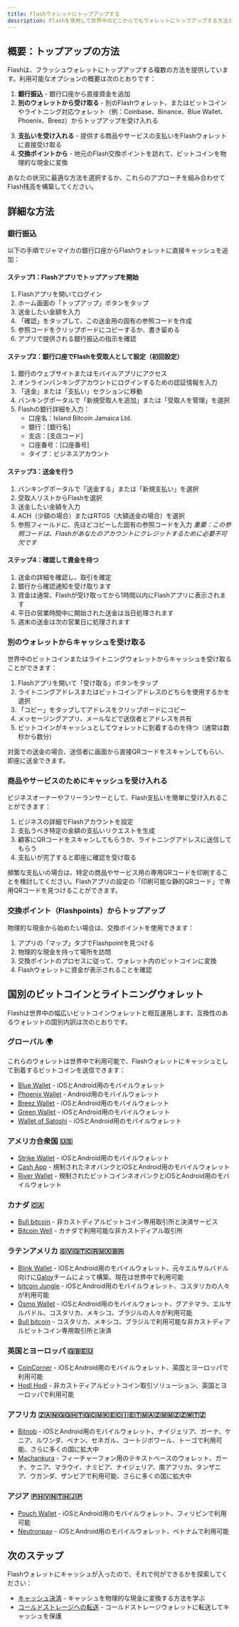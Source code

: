 ```yaml
---
title: Flashウォレットにトップアップする
description: Flashを使用して世界中のどこからでもウォレットにトップアップする方法と、ビットコインについて学んで稼ぐ方法。
---
```


## 概要：トップアップの方法

Flashは、フラッシュウォレットにトップアップする複数の方法を提供しています。利用可能なオプションの概要は次のとおりです：

1. **銀行振込** - 銀行口座から直接資金を追加
2. **別のウォレットから受け取る** - 別のFlashウォレット、またはビットコインやライトニング対応ウォレット（例：Coinbase、Binance、Blue Wallet、Phoenix、Breez）からトップアップを受け入れる
 <!-- 3. **学んで稼ぐ** - Flashアプリでクイズを完了してキャッシュ報酬を獲得 <img src="https://png.pngtree.com/png-clipart/20221211/ourmid/pngtree-coming-soon-banner-png-image_6519489.png" alt="Coming Soon" style="height: 60px; display: inline-block; vertical-align: middle; margin-left: 8px;"> -->
3. **支払いを受け入れる** - 提供する商品やサービスの支払いをFlashウォレットに直接受け取る
4. **交換ポイントから** - 地元のFlash交換ポイントを訪れて、ビットコインを物理的な現金に変換

あなたの状況に最適な方法を選択するか、これらのアプローチを組み合わせてFlash残高を構築してください。

## 詳細な方法

### 銀行振込

以下の手順でジャマイカの銀行口座からFlashウォレットに直接キャッシュを追加：

#### ステップ1：Flashアプリでトップアップを開始

1. Flashアプリを開いてログイン
2. ホーム画面の「トップアップ」ボタンをタップ
3. 送金したい金額を入力
4. 「確認」をタップして、この送金用の固有の参照コードを作成
5. 参照コードをクリップボードにコピーするか、書き留める
6. アプリで提供される銀行振込の指示を確認

#### ステップ2：銀行口座でFlashを受取人として設定（初回設定）

1. 銀行のウェブサイトまたはモバイルアプリにアクセス
2. オンラインバンキングアカウントにログインするための認証情報を入力
3. 「送金」または「支払い」セクションに移動
4. バンキングポータルで「新規受取人を追加」または「受取人を管理」を選択
5. Flashの銀行詳細を入力：
    - 口座名：Island Bitcoin Jamaica Ltd.
    - 銀行：[銀行名]
    - 支店：[支店コード]
    - 口座番号：[口座番号]
    - タイプ：ビジネスアカウント

#### ステップ3：送金を行う

1. バンキングポータルで「送金する」または「新規支払い」を選択
2. 受取人リストからFlashを選択
3. 送金したい金額を入力
4. ACH（少額の場合）またはRTGS（大額送金の場合）を選択
5. 参照フィールドに、先ほどコピーした固有の参照コードを入力
   _重要：この参照コードは、Flashがあなたのアカウントにクレジットするために必要不可欠です_

#### ステップ4：確認して資金を待つ

1. 送金の詳細を確認し、取引を確定
2. 銀行から確認通知を受け取ります
3. 資金は通常、Flashが受け取ってから1時間以内にFlashアプリに表示されます
4. 平日の営業時間中に開始された送金は当日処理されます
5. 週末の送金は次の営業日に処理されます

### 別のウォレットからキャッシュを受け取る

世界中のビットコインまたはライトニングウォレットからキャッシュを受け取ることができます：

1. Flashアプリを開いて「受け取る」ボタンをタップ
2. ライトニングアドレスまたはビットコインアドレスのどちらを使用するかを選択
3. 「コピー」をタップしてアドレスをクリップボードにコピー
4. メッセージングアプリ、メールなどで送信者とアドレスを共有
5. ビットコインがキャッシュとしてウォレットに到着するのを待つ（通常は数秒から数分）

対面での送金の場合、送信者に画面から直接QRコードをスキャンしてもらい、即座に送金できます。

<!-- ### FlashアプリでキャッシュとE学習 <img src="https://png.pngtree.com/png-clipart/20221211/ourmid/pngtree-coming-soon-banner-png-image_6519489.png" alt="Coming Soon" style="height: 80px; display: inline-block; vertical-align: middle; margin-left: 10px;">

Flashは、キャッシュで報酬を得る教育機会を提供しています：

1. Flashアプリを開いて「稼ぐ」タブをタップ
2. 利用可能なビットコイン教育コンテンツを読む
3. クイズの質問に正しく答えて、ウォレットに直接キャッシュを獲得
4. 新しい収益機会とチャレンジを定期的にチェック -->

### 商品やサービスのためにキャッシュを受け入れる

ビジネスオーナーやフリーランサーとして、Flash支払いを簡単に受け入れることができます：

1. ビジネスの詳細でFlashアカウントを設定
2. 支払うべき特定の金額の支払いリクエストを生成
3. 顧客にQRコードをスキャンしてもらうか、ライトニングアドレスに送信してもらう
4. 支払いが完了すると即座に確認を受け取る

頻繁な支払いの場合は、特定の商品やサービス用の専用QRコードを印刷することを検討してください。Flashアプリの設定の「印刷可能な静的QRコード」で専用QRコードを見つけることができます。

### 交換ポイント（Flashpoints）からトップアップ

物理的な現金から始めたい場合は、交換ポイントを使用できます：

1. アプリの「マップ」タブでFlashpointを見つける
2. 物理的な現金を持って場所を訪問
3. 交換ポイントのプロセスに従って、ウォレット内のビットコインに変換
4. Flashウォレットに資金が表示されることを確認

## 国別のビットコインとライトニングウォレット

Flashは世界中の幅広いビットコインウォレットと相互運用します。互換性のあるウォレットの国別内訳は次のとおりです。

### グローバル 🌍

これらのウォレットは世界中で利用可能で、Flashウォレットにキャッシュとして到着するビットコインを送信できます：

-   [Blue Wallet](https://bluewallet.io/) - iOSとAndroid用のモバイルウォレット
-   [Phoenix Wallet](https://phoenix.acinq.co/) - Android用のモバイルウォレット
-   [Breez Wallet](https://breez.technology/) - iOSとAndroid用のモバイルウォレット
-   [Green Wallet](https://blockstream.com/green/) - iOSとAndroid用のモバイルウォレット
-   [Wallet of Satoshi](https://www.walletofsatoshi.com/) - iOSとAndroid用のモバイルウォレット

### アメリカ合衆国 🇺🇸

-   [Strike Wallet](https://strike.me/) - iOSとAndroid用のモバイルウォレット
-   [Cash App](https://cash.app/) - 規制されたネオバンクとiOSとAndroid用のモバイルウォレット
-   [River Wallet](https://river.com/) - 規制されたビットコインネオバンクとiOSとAndroid用のモバイルウォレット

### カナダ 🇨🇦

-   [Bull bitcoin](https://bullbitcoin.com/) - 非カストディアルビットコイン専用取引所と決済サービス
-   [Bitcoin Well](https://bitcoinwell.com) - カナダで利用可能な非カストディアル取引所

### ラテンアメリカ 🇸🇻🇬🇹🇨🇷🇲🇽🇧🇷

-   [Blink Wallet](https://blink.sv/) - iOSとAndroid用のモバイルウォレット、元々エルサルバドル向けに[Galoy](https://galoy.io/)チームによって構築、現在は世界中で利用可能
-   [bitcoin Jungle](https://play.google.com/store/apps/details?id=app.bitcoinjungle.mobile) - iOSとAndroid用のモバイルウォレット、コスタリカの人々が利用可能
-   [Osmo Wallet](https://osmowallet.com/) - iOSとAndroid用のモバイルウォレット、グアテマラ、エルサルバドル、コスタリカ、メキシコ、ブラジルの人々が利用可能
-   [Bull bitcoin](https://bullbitcoin.com/) - コスタリカ、メキシコ、ブラジルで利用可能な非カストディアルビットコイン専用取引所と決済

### 英国とヨーロッパ 🇬🇧🇪🇺

-   [CoinCorner](https://www.coincorner.com/) - iOSとAndroid用のモバイルウォレット、英国とヨーロッパで利用可能
-   [Hodl Hodl](https://hodlhodl.com/) - 非カストディアルビットコイン取引ソリューション、英国とヨーロッパで利用可能

### アフリカ 🇿🇦🇳🇬🇬🇭🇹🇬🇨🇲🇰🇪🇨🇮🇪🇹🇲🇦🇿🇲🇲🇿🇿🇼🇹🇿

-   [Bitnob](https://bitnob.com/) - iOSとAndroid用のモバイルウォレット、ナイジェリア、ガーナ、ケニア、ルワンダ、ベナン、セネガル、コートジボワール、トーゴで利用可能、さらに多くの国に拡大中
-   [Machankura](https://8333.mobi) - フィーチャーフォン用のテキストベースのウォレット、ガーナ、ケニア、マラウイ、ナミビア、ナイジェリア、南アフリカ、タンザニア、ウガンダ、ザンビアで利用可能、さらに多くの国に拡大中

### アジア 🇵🇭🇻🇳🇹🇭🇯🇵

-   [Pouch Wallet](https://pouch.ph) - iOSとAndroid用のモバイルウォレット、フィリピンで利用可能
-   [Neutronpay](https://neutronpay.com/personal) - iOSとAndroid用のモバイルウォレット、ベトナムで利用可能

## 次のステップ

Flashウォレットにキャッシュが入ったので、それで何ができるかを探索してください：

<!-- -   [さらにキャッシュを稼ぐ](guides/earn) - キャッシュを稼ぐ追加の方法を発見 -->

-   [キャッシュ決済](guides/cash-out) - キャッシュを物理的な現金に変換する方法を学ぶ
-   [コールドストレージへの転送](guides/sweep-to-cold-storage) - コールドストレージウォレットに転送してキャッシュを保護